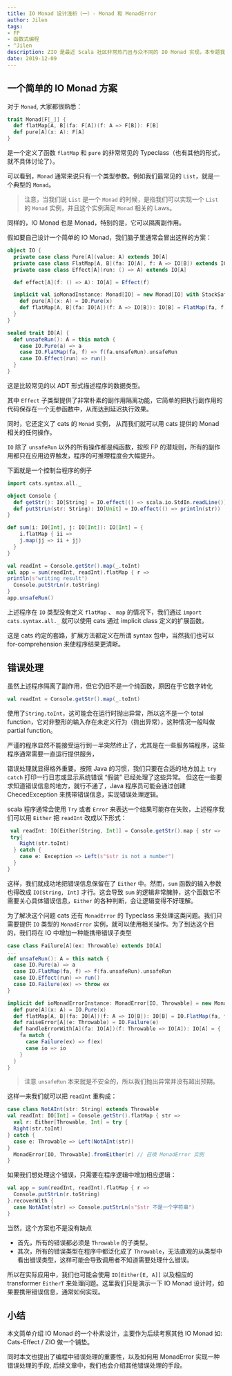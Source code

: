 ```yaml
---
title: IO Monad 设计浅析（一）- Monad 和 MonadError
author: Jilen
tags:
- FP
- 函数式编程
- ^Jilen
description: ZIO 是最近 Scala 社区非常热门且与众不同的 IO Monad 实现，本专题我们会从各个角度分析 ZIO 和 Cats-Effect 等 IO Monad 的设计
date: 2019-12-09
---
```


## 一个简单的 IO Monad 方案

对于 `Monad`, 大家都很熟悉：

```scala
trait Monad[F[_]] {
  def flatMap[A, B](fa: F[A])(f: A => F[B]): F[B]
  def pure[A](x: A): F[A]
}
```

是一个定义了函数 `flatMap` 和 `pure` 的非常常见的 Typeclass（也有其他的形式，就不具体讨论了）。

可以看到，`Monad` 通常来说只有一个类型参数。例如我们最常见的 `List`，就是一个典型的 `Monad`。

> 注意，当我们说 `List` 是一个 `Monad` 的时候，是指我们可以实现一个 `List` 的 `Monad` 实例，并且这个实例满足 `Monad` 相关的 Laws。

同样的，IO Monad 也是 Monad，特别的是，它可以隔离副作用。

假如要自己设计一个简单的 IO Monad，我们脑子里通常会冒出这样的方案：

```scala
object IO {
  private case class Pure[A](value: A) extends IO[A]
  private case class FlatMap[A, B](fa: IO[A], f: A => IO[B]) extends IO[B]
  private case class Effect[A](run: () => A) extends IO[A]

  def effect[A](f: () => A): IO[A] = Effect(f)

  implicit val ioMonadInstance: Monad[IO] = new Monad[IO] with StackSafeMonad[IO] {
    def pure[A](x: A) = IO.Pure(x)
    def flatMap[A, B](fa: IO[A])(f: A => IO[B]): IO[B] = FlatMap(fa, f)
  }
}

sealed trait IO[A] {
  def unsafeRun(): A = this match {
    case IO.Pure(a) => a
    case IO.FlatMap(fa, f) => f(fa.unsafeRun).unsafeRun
    case IO.Effect(run) => run()
  }
}
```

这是比较常见的以 ADT 形式描述程序的数据类型。

其中 `Effect` 子类型提供了非常朴素的副作用隔离功能，它简单的把执行副作用的代码保存在一个无参函数中，从而达到延迟执行效果。


同时，它还定义了 cats 的 `Monad` 实例， 从而我们就可以用 cats 提供的 Monad 相关的任何操作。

`IO` 除了 `unsafeRun` 以外的所有操作都是纯函数，按照 FP 的潜规则，所有的副作用都只在应用边界触发，程序的可推理程度会大幅提升。


下面就是一个控制台程序的例子

```scala
import cats.syntax.all._

object Console {
  def getStr(): IO[String] = IO.effect(() => scala.io.StdIn.readLine())
  def putStrLn(str: String): IO[Unit] = IO.effect(() => println(str))
}

def sum(i: IO[Int], j: IO[Int]): IO[Int] = {
    i.flatMap { ii =>
    j.map(jj => ii + jj)
  }
}

val readInt = Console.getStr().map(_.toInt)
val app = sum(readInt, readInt).flatMap { r =>
println(s"writing result")
  Console.putStrLn(r.toString)
}
app.unsafeRun()
```

上述程序在 `IO` 类型没有定义 `flatMap` 、 `map` 的情况下，我们通过 `import cats.syntax.all._` 就可以使用 cats 通过 implicit class 定义的扩展函数。

这是 cats 约定的套路，扩展方法都定义在所谓 syntax 包中，当然我们也可以 for-comprehension 来使程序结果更清晰。

## 错误处理

虽然上述程序隔离了副作用，但它仍旧不是一个纯函数，原因在于它数字转化

```scala
val readInt = Console.getStr().map(_.toInt)
```

使用了`String.toInt`，这可能会在运行时抛出异常，所以这不是一个 total function，它对非整形的输入存在未定义行为（抛出异常），这种情况一般叫做 partial function。

严谨的程序显然不能接受运行到一半突然终止了，尤其是在一些服务端程序，这些程序通常需要一直运行提供服务，

错误处理就显得格外重要。按照 Java 的习惯，我们只要在合适的地方加上 `try` `catch` 打印一行日志或显示系统错误 “假装” 已经处理了这些异常。
但这在一些要求知道错误信息的地方，就行不通了，Java 程序员可能会通过创建 ChecedException 来携带错误信息，实现错误处理逻辑。

scala 程序通常会使用 `Try` 或者 `Error` 来表达一个结果可能存在失败，上述程序我们可以用 `Either` 把 `readInt` 改成以下形式：
```scala
 val readInt: IO[Either[String, Int]] = Console.getStr().map { str =>
 try{
    Right(str.toInt)
  } catch {
    case e: Exception => Left(s"$str is not a number")
  }
}
```

这样，我们就成功地把错误信息保留在了 `Either` 中。然而，`sum` 函数的输入参数也得改成 `IO[String, Int]` 才行。这会导致 `sum` 的逻辑非常臃肿，这个函数它不需要关心具体错误信息，`Either` 的各种判断，会让逻辑变得不好理解。

为了解决这个问题 cats 还有 `MonadError` 的 Typeclass 来处理这类问题。我们只需要提供 `IO` 类型的 `MonadError` 实例，就可以使用相关操作。为了到达这个目的，我们将在 IO 中增加一种能携带错误子类型

```scala
case class Failure[A](ex: Throwable) extends IO[A]
...
def unsafeRun(): A = this match {
  case IO.Pure(a) => a
  case IO.FlatMap(fa, f) => f(fa.unsafeRun).unsafeRun
  case IO.Effect(run) => run()
  case IO.Failure(ex) => throw ex
}

implicit def ioMonadErrorInstance: MonadError[IO, Throwable] = new MonadError[IO, Throwable] with StackSafeMonad[IO] {
  def pure[A](x: A) = IO.Pure(x)
  def flatMap[A, B](fa: IO[A])(f: A => IO[B]): IO[B] = IO.FlatMap(fa, f)
  def raiseError[A](e: Throwable) = IO.Failure(e)
  def handleErrorWith[A](fa: IO[A])(f: Throwable => IO[A]): IO[A] = {
    fa match {
      case Failure(ex) => f(ex)
      case io => io
    }
  }
}
```

> 注意 `unsafeRun` 本来就是不安全的，所以我们抛出异常并没有超出预期。

这样一来我们就可以把 `readInt` 重构成：

```scala
case class NotAInt(str: String) extends Throwable
val readInt: IO[Int] = Console.getStr().flatMap { str =>
  val r: Either[Throwable, Int] = try {
  Right(str.toInt)
} catch {
  case e: Throwable => Left(NotAInt(str))
}
  MonadError[IO, Throwable].fromEither(r) // 召唤 MonadError 实例
}
```

如果我们想处理这个错误，只需要在程序逻辑中增加相应逻辑：

```scala
val app = sum(readInt, readInt).flatMap { r =>
  Console.putStrLn(r.toString)
}.recoverWith {
  case NotAInt(str) => Console.putStrLn(s"$str 不是一个字符串")
}
```

当然，这个方案也不是没有缺点

+ 首先，所有的错误都必须是 `Throwable` 的子类型。
+ 其次，所有的错误类型在程序中都泛化成了 `Throwable`，无法直观的从类型中看出错误类型，这样可能会导致调用者不知道需要处理什么错误。

所以在实际应用中，我们也可能会使用 `IO[Either[E, A]]` 以及相应的 transformer `EitherT` 来处理问题。这里我们只是演示一下 IO Monad 设计时，如果要携带错误信息，通常如何实现。

## 小结

本文简单介绍 IO Monad 的一个朴素设计，主要作为后续考察其他 IO Monad 如: Cats-Effect / ZIO 做一个铺垫。

同时本文也提出了编程中错误处理的重要性，以及如何用 MonadError 实现一种错误处理的手段,
后续文章中，我们也会介绍其他错误处理的手段。

